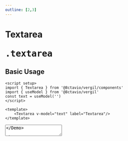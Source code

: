 ```yaml
---
outline: [2,3]
---
```


# Textarea <Badge type="tip"><pre>.textarea</pre></Badge>

<script setup>
import { Textarea } from '@8ctavio/vergil/components'
import { useModel } from '@8ctavio/vergil'

const size = useModel('')
const radius = useModel('')
const spacing = useModel('')
</script>

## Basic Usage

```vue
<script setup>
import { Textarea } from '@8ctavio/vergil/components'
import { useModel } from '@8ctavio/vergil'
const text = useModel('')
</script>

<template>
    <Textarea v-model="text" label="Textarea"/>
</template>
```
<Demo>
    <Textarea label="Textarea"/>
</Demo>

## Props

### Placeholder <Badge type="tip"><pre>placeholder: string</pre></Badge>

```vue
<Textarea placeholder="Textarea"/>
```

<Demo>
    <Textarea placeholder="Textarea"/>
</Demo>

### Max <Badge type="tip"><pre>max: string</pre></Badge>

The maximum string length that can be entered into the textarea.

```vue
<Textarea max="10" placeholder="Up to 10 characters"/>
```

<Demo>
    <Textarea max="10" placeholder="Up to 10 characters"/>
</Demo>

### Text align <Badge type="tip"><pre>text-align: ('left' | 'center' | 'right') = 'left'</pre></Badge>

```vue
<Textarea text-align="left" placeholder="Left"/>
<Textarea text-align="center" placeholder="Center"/>
<Textarea text-align="right" placeholder="Right"/>
```

<Demo>
    <div class="col center">
        <Textarea text-align="left" placeholder="Left"/>
        <Textarea text-align="center" placeholder="Center"/>
        <Textarea text-align="right" placeholder="Right"/>
    </div>
</Demo>

### Rows <Badge type="tip"><pre>rows: string</pre></Badge>

```vue
<Textarea rows="5" placeholder="Five rows"/>
```

<Demo>
    <Textarea rows="5" placeholder="Five rows"/>
</Demo>

### Resize <Badge type="tip"><pre>resize: boolean</pre></Badge>

```vue
<Textarea resize placeholder="Resizable"/>
```

<Demo>
    <Textarea resize placeholder="Resizable"/>
</Demo>

### Float label <Badge type="tip"><pre>float-label: boolean</pre></Badge>

```vue
<Textarea label="Textarea" float-label/>
```

<Demo>
    <Textarea label="Textarea" float-label/>
</Demo>

:::tip NOTE
`float-label` only works if the `description` prop is unset.
:::

### Underline <Badge type="tip"><pre>underline: boolean</pre></Badge>

<Demo>
    <Textarea underline placeholder="Underline"/>
</Demo>

### Theme <Badge type="tip"><pre>theme: [theme](/theme#the-theme-prop) = 'brand'</pre></Badge>

<Demo>
    <Textarea underline theme="brand" placeholder="Brand"/>
    <Textarea underline theme="user" placeholder="User"/>
    <Textarea underline theme="ok" placeholder="Ok"/>
    <Textarea underline theme="info" placeholder="Info"/>
    <Textarea underline theme="warn" placeholder="Warn"/>
    <Textarea underline theme="danger" placeholder="Danger"/>
    <Textarea underline theme="neutral" placeholder="Neutral"/>
</Demo>

### Size <Badge type="tip"><pre>size: ('sm' | 'md' | 'lg' | 'xl') = 'md'</pre></Badge>

> Adjusts font-size and padding.

<Demo>
    <div class="col center">
        <Textarea v-model="size" size="sm" class="fixed-width" placeholder="Small"/>
        <Textarea v-model="size" size="md" class="fixed-width" placeholder="Medium"/>
        <Textarea v-model="size" size="lg" class="fixed-width" placeholder="Large"/>
        <Textarea v-model="size" size="xl" class="fixed-width" placeholder="Extra Large"/>
    </div>
</Demo>

### Radius <Badge type="tip"><pre>radius: ('none' | 'sm' | 'md' | 'lg' | 'full') = 'md'</pre></Badge>

<Demo>
    <div class="col center w-initial">
        <Textarea v-model="radius" class="fixed-width" placeholder="None" radius="none"/>
        <Textarea v-model="radius" class="fixed-width" placeholder="Small" radius="sm"/>
        <Textarea v-model="radius" class="fixed-width" placeholder="Medium" radius="md"/>
        <Textarea v-model="radius" class="fixed-width" placeholder="Large" radius="lg"/>
        <Textarea v-model="radius" class="fixed-width" placeholder="Full" radius="full"/>
    </div>
    <div class="col center w-initial">
        <Textarea v-model="radius" class="fixed-width" underline placeholder="None" radius="none"/>
        <Textarea v-model="radius" class="fixed-width" underline placeholder="Small" radius="sm"/>
        <Textarea v-model="radius" class="fixed-width" underline placeholder="Medium" radius="md"/>
        <Textarea v-model="radius" class="fixed-width" underline placeholder="Large" radius="lg"/>
        <Textarea v-model="radius" class="fixed-width" underline placeholder="Full" radius="full"/>
    </div>
</Demo>

### Spacing <Badge type="tip"><pre>spacing: ('compact' | 'expanded') = ''</pre></Badge>

> Adjusts padding and gap for a every size.

<Demo>
    <div class="col">
        <div class="row center">
            <Textarea v-model="spacing" class="fixed-width" size="sm" spacing="compact" placeholder="Compact"/>
            <Textarea v-model="spacing" class="fixed-width" size="sm" placeholder="Default"/>
            <Textarea v-model="spacing" class="fixed-width" size="sm" spacing="expanded" placeholder="Expanded"/>
        </div>
        <div class="row center">
            <Textarea v-model="spacing" class="fixed-width" size="md" spacing="compact" placeholder="Compact"/>
            <Textarea v-model="spacing" class="fixed-width" size="md" placeholder="Default"/>
            <Textarea v-model="spacing" class="fixed-width" size="md" spacing="expanded" placeholder="Expanded"/>
        </div>
        <div class="row center">
            <Textarea v-model="spacing" class="fixed-width" size="lg" spacing="compact" placeholder="Compact"/>
            <Textarea v-model="spacing" class="fixed-width" size="lg" placeholder="Default"/>
            <Textarea v-model="spacing" class="fixed-width" size="lg" spacing="expanded" placeholder="Expanded"/>
        </div>
        <div class="row center">
            <Textarea v-model="spacing" class="fixed-width" size="xl" spacing="compact" placeholder="Compact"/>
            <Textarea v-model="spacing" class="fixed-width" size="xl" placeholder="Default"/>
            <Textarea v-model="spacing" class="fixed-width" size="xl" spacing="expanded" placeholder="Expanded"/>
        </div>
    </div>
</Demo>

### Disabled <Badge type="tip"><pre>disabled: boolean</pre></Badge>

<Demo>
    <Textarea disabled placeholder="Disabled"/>
    <Textarea disabled placeholder="Disabled" underline/>
</Demo>

<style>
    .fixed-width{
        width: 150px;
    }
</style>

## API Reference

| prop | type | default |
| ---- | ---- | ------- |
| `value` | `string` | `''` |
| `placeholder` | `string` | |
| `max` | `string` | |
| `text-align` | `'left' \| 'center' \| 'right'` | `'left'` |
| `rows` | `string` | |
| `resize` | `boolean` | |
| `label` | `string` | |
| `hint` | `string` | |
| `description` | `string` | |
| `help` | `string` | |
| `float-label` | `boolean` | `false` |
| `underline` | `boolean` | `false` |
| [`theme`](/theme#the-theme-prop) | `'brand' \| 'user' \| 'ok' \| 'info' \| 'warn' \| 'danger' \| 'neutral'` | `'brand'` |
| `size` | `'sm' \| 'md' \| 'lg' \| 'xl'` | `'md'` |
| `radius` | `'none' \| 'sm' \| 'md' \| 'lg' \| 'full'` | `'md'` |
| `spacing` | `'' \| 'compact' \| 'extended'` | `''` |
| `disabled` | `boolean` | |

### Configuration options

The following `Textarea` props' default values can be overwritten under the `textarea` root-level [configuration option](/configuration).

| `textarea.<option>` | [global](/configuration#global-configuration) |
| -------------- | :---: |
| `underline` | |
| `theme` | ✅ |
| `size` | ✅ |
| `radius` | ✅ |
| `spacing` | ✅ |

## Styling

### Anatomy

<Demo>
    <Anatomy tag="div" classes="form-field textarea">
        <Anatomy tag="div" classes="form-field-label-wrapper">
            <Anatomy tag="label" classes="form-field-label"/>
            <Anatomy tag="span" classes="form-field-hint"/>
        </Anatomy>
        <Anatomy tag="p" classes="form-field-details form-field-description"/>
        <Anatomy tag="div" classes="textarea-wrapper">
            <Anatomy tag="textarea"/>
            <Anatomy tag="label"/>
        </Anatomy>
        <Anatomy tag="p" classes="form-field-details form-field-help"/>
    </Anatomy>
</Demo>